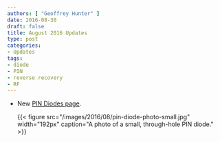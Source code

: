 ```yaml
---
authors: [ "Geoffrey Hunter" ]
date: 2016-08-30
draft: false
title: August 2016 Updates
type: post
categories:
- Updates
tags:
- diode
- PIN
- reverse recovery
- RF
---
```


* New [PIN Diodes page](/electronics/components/diodes/pin-diodes).  

    {{< figure src="/images/2016/08/pin-diode-photo-small.jpg" width="192px" caption="A photo of a small, through-hole PIN diode."  >}}